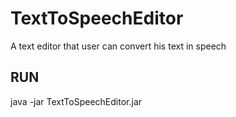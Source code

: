 # TextToSpeechEditor
A text editor that user can convert his text in speech

<h2>RUN</h2>
java -jar TextToSpeechEditor.jar
